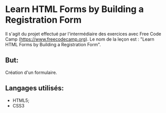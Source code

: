 # Learn HTML Forms by Building a Registration Form

Il s'agit du projet effectué par l'intermédiaire des exercices avec Free Code Camp (https://www.freecodecamp.org). Le nom de la leçon est : "Learn HTML Forms by Building a Registration Form".

## But:
Création d'un formulaire.

## Langages utilisés:
- HTML5;
- CSS3
